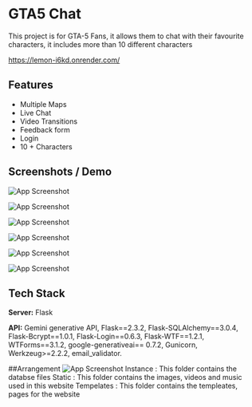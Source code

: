 
# GTA5 Chat

This project is for GTA-5 Fans, it allows them to chat with their favourite characters, it includes more than 10 different characters

https://lemon-i6kd.onrender.com/


## Features

- Multiple Maps
- Live Chat
- Video Transitions
- Feedback form
- Login
- 10 + Characters


## Screenshots / Demo

![App Screenshot](https://raw.githubusercontent.com/Jay-1409/lemon/main/static/readmess/1.jpg)

![App Screenshot](https://raw.githubusercontent.com/Jay-1409/lemon/main/static/readmess/2.jpg)

![App Screenshot](https://raw.githubusercontent.com/Jay-1409/lemon/main/static/readmess/3.jpg)

![App Screenshot](https://raw.githubusercontent.com/Jay-1409/lemon/main/static/readmess/4.jpg)

![App Screenshot](https://raw.githubusercontent.com/Jay-1409/lemon/main/static/readmess/5.jpg)

![App Screenshot](https://raw.githubusercontent.com/Jay-1409/lemon/main/static/readmess/6.jpg)


## Tech Stack

**Server:** Flask

**API:** 
Gemini generative API,
Flask==2.3.2,
Flask-SQLAlchemy==3.0.4,
Flask-Bcrypt==1.0.1,
Flask-Login==0.6.3,
Flask-WTF==1.2.1,
WTForms==3.1.2,
google-generativeai== 0.7.2,
Gunicorn,
Werkzeug>=2.2.2,
email_validator.

##Arrangement 
![App Screenshot](https://raw.githubusercontent.com/Jay-1409/lemon/main/static/readmess/7.jpg)
Instance : This folder contains the databse files
Static : This folder contains the images, videos and music used in this website
Tempelates : This folder contains the templeates, pages for the website




